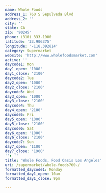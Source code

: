 ```yaml
---
name: Whole Foods
address_1: 760 S Sepulveda Blvd
address_2: ''
city: ''
state: CA
zip: '90245'
phone: (310) 333-1900
latitude: '33.906375'
longitude: '-118.392814'
category: Supermarket
website: 'http://www.wholefoodsmarket.com'
active: ''
daycode1: Mon
day1_open: '1000'
day1_close: '2100'
daycode2: Tue
day2_open: '1000'
day2_close: '2100'
daycode3: Wed
day3_open: '1000'
day3_close: '2100'
daycode4: Thu
day4_open: '2100'
daycode5: Fri
day5_open: '1000'
day5_close: '2100'
daycode6: Sat
day6_open: '1000'
day6_close: '2100'
daycode7: Sun
day7_open: '1100'
day7_close: '1900'
'': ''
title: 'Whole Foods, Food Oasis Los Angeles'
uri: /supermarket/whole-foods760-/
formatted_daycode1: Monday
formatted_day1_open: 10am
formatted_day1_close: 9pm

---
```

